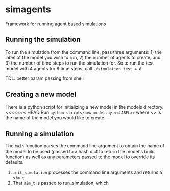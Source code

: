 # simagents
Framework for running agent based simulations

## Running the simulation
To run the simulation from the command line, pass three arguments: 1) the label
of the model you wish to run, 2) the number of agents to create, and 3) the
number of time steps to run the simulation for. So to run the test model with 4
agents for 8 time steps, call `./simulation test 4 8`.

TDL: better param passing from shell

## Creating a new model
There is a python script for initializing a new model in the models directory.
<<<<<<< HEAD
Run `python scripts/new_model.py <<LABEL>>` where <<LABEL>> is the name of the
model you would like to create.

## Running a simulation
The `main` function parses the command line argument to obtain the name of the
model to be used (passed to a hash dict to return the model's build function)
as well as any parameters passed to the model to override its defaults.

1. `init_simulation` processes the command line arguments and returns a `sim_t`.
2. That `sim_t` is passed to run_simulation, which 